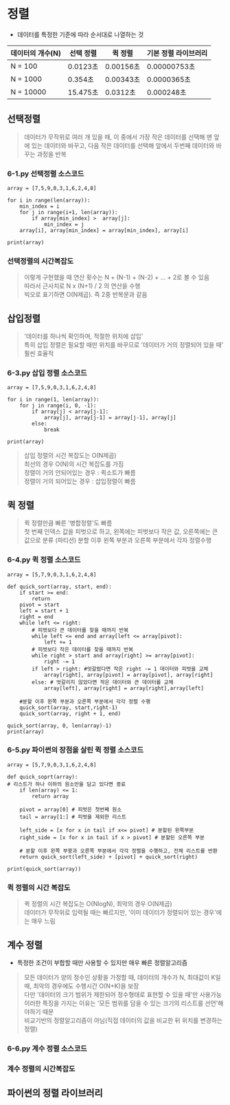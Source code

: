 # 정렬

- 데이터를 특정한 기준에 따라 순서대로 나열하는 것

| 데이터의 개수(N) | 선택 정렬 | 퀵 정렬 | 기본 정렬 라이브러리 |
| --- | --- | --- | --- |
| N = 100 | 0.0123초 | 0.00156초 | 0.00000753초 |
| N = 1000 | 0.354초 | 0.00343초 | 0.0000365초  |
| N = 10000 | 15.475초 | 0.0312초 | 0.000248초  |

## 선택정렬
> 데이터가 무작위로 여러 개 있을 때, 이 중에서 가장 작은 데이터를 선택해 맨 앞에 있는 데이터와 바꾸고, 다음 작은 데이터를 선택해 앞에서 두번째 데이터와 바꾸는 과정을 반복

### 6-1.py 선택정렬 소스코드

    array = [7,5,9,0,3,1,6,2,4,8]

    for i in range(len(array)):
        min_index = i
        for j in range(i+1, len(array)):
            if array[min_index] >  array[j]:
                min_index = j
        array[i], array[min_index] = array[min_index], array[i]

    print(array)

### 선택정렬의 시간복잡도
> 이렇게 구현했을 때 연산 횟수는 N + (N-1) + (N-2) + ... + 2로 볼 수 있음  
> 따라서 근사치로 N x (N+1) / 2 의 연산을 수행  
> 빅오로 표기하면 O(N제곱). 즉 2중 반복문과 같음

## 삽입정렬
> '데이터를 하나씩 확인하며, 적절한 위치에 삽입'  
> 특히 삽입 정렬은 필요할 때만 위치를 바꾸므로 '데이터가 거의 정렬되어 있을 때' 훨씬 효율적  


### 6-3.py 삽입 정렬 소스코드

    array = [7,5,9,0,3,1,6,2,4,8]

    for i in range(1, len(array)):
        for j in range(i, 0, -1):
            if array[j] < array[j-1]:
                array[j], array[j-1] = array[j-1], array[j]
            else:
                break

    print(array)

> 삽입 정렬의 시간 복잡도는 O(N제곱)  
> 최선의 경우 O(N)의 시간 복잡도를 가짐  
> 정렬이 거의 안되어있는 경우 : 퀵소트가 빠름  
> 정렬이 거의 되어있는 경우 : 삽입정렬이 빠름  


## 퀵 정렬
> 퀵 정렬만큼 빠른 '병합정렬'도 빠름  
> 첫 번째 인덱스 값을 피벗으로 하고, 왼쪽에는 피벗보다 작은 값, 오른쪽에는 큰 값으로 분류 (파티션)
> 분할 이후 왼쪽 부분과 오른쪽 부분에서 각자 정렬수행

### 6-4.py 퀵 정렬 소스코드

    array = [5,7,9,0,3,1,6,2,4,8]

    def quick_sort(array, start, end):
        if start >= end:
            return
        pivot = start
        left = start + 1
        right = end
        while left <= right:
            # 피벗보다 큰 데이터를 찾을 때까지 반복
            while left <= end and array[left <= array[pivot]:
                left += 1
            # 피벗보다 작은 데이터를 찾을 때까지 반복
            while right > start and array[right] >= array[pivot]:
                right -= 1
            if left > right: #엇갈렸다면 작은 right -= 1 데이터와 피벗을 교체
                array[right], array[pivot] = array[pivot], array[right]
            else: # 엇갈리지 않았다면 작은 데이터와 큰 데이터를 교체
                array[left], array[right] = array[right],array[left]
        
        #분할 이후 왼쪽 부분과 오른쪽 부분에서 각각 정렬 수행
        quick_sort(array, start,right-1)
        quick_sort(array, right + 1, end)

    quick_sort(array, 0, len(array)-1)
    print(array)

### 6-5.py 파이썬의 장점을 살린 퀵 정렬 소스코드

    array = [5,7,9,0,3,1,6,2,4,8]

    def quick_soprt(array):
    # 리스트가 하나 이하의 원소만을 담고 있다면 종료
        if len(array) <= 1:
            return array
            
        pivot = array[0] # 피벗은 첫번째 원소
        tail = array[1:] # 피벗을 제외한 리스트

        left_side = [x for x in tail if x<= pivot] # 분할된 왼쪽부분
        right_side = [x for x in tail if x > pivot] # 분할된 오른쪽 부분

        # 분할 이후 왼쪽 부붕과 오른쪽 부분에서 각각 정렬을 수행하고, 전체 리스트를 반환
        return quick_sort(left_side) + [pivot] + quick_sort(right)
    
    print(quick_sort(array))


### 퀵 정렬의 시간 복잡도
> 퀵 정렬의 시간 복잡도는 O(NlogN), 최악의 경우 O(N제곱)  
> 데이터가 무작위로 입력될 때는 빠르지만, '이미 데이터가 정렬되어 있는 경우'에는 매우 느림  

## 계수 정렬
- 특정한 조건이 부합할 때만 사용할 수 있지만 매우 빠른 정렬알고리즘


> 모든 데이터가 양의 정수인 상황을 가정할 때, 데이터의 개수가 N, 최대값이 K일때, 최악의 경우에도 수행시간 O(N+K)을 보장  
> 다만 '데이터의 크기 범위가 제한되어 정수형태로 표현할 수 있을 때'만 사용가능  
> 이러한 특징을 가지는 이유는 '모든 범위를 담을 수 있는 크기의 리스트를 선언'해야하기 때문  
> 비교기반의 정렬알고리즘이 아님(직접 데이터의 값을 비교한 뒤 위치를 변경하는 정렬)  

### 6-6.py 계수 정렬 소스코드

### 계수 정렬의 시간복잡도

## 파이썬의 정렬 라이브러리

